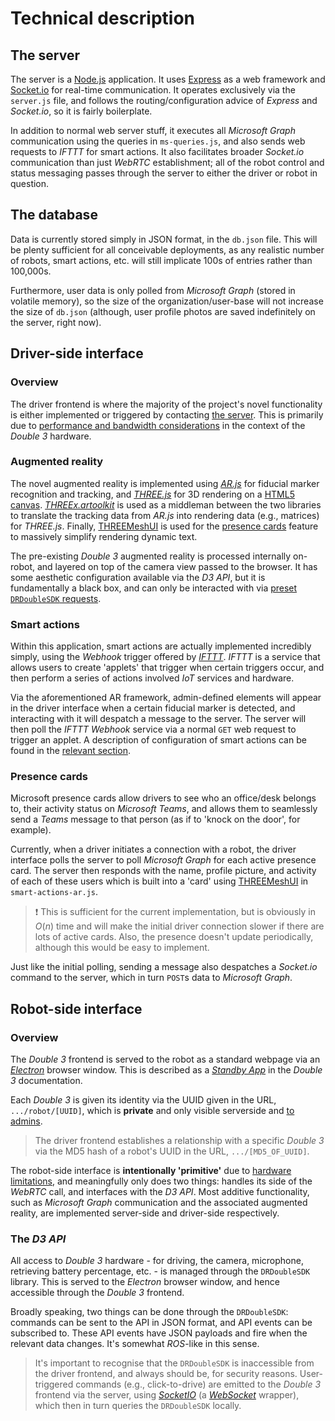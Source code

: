 # Technical description
## The server
The server is a [Node.js](https://nodejs.org/) application. It uses [Express](https://expressjs.com/) as a web framework and [Socket.io](https://socket.io/) for real-time communication. It operates exclusively via the `server.js` file, and follows the routing/configuration advice of *Express* and *Socket.io*, so it is fairly boilerplate.

In addition to normal web server stuff, it executes all *Microsoft Graph* communication using the queries in `ms-queries.js`, and also sends web requests to *IFTTT* for smart actions. It also facilitates broader *Socket.io* communication than just *WebRTC* establishment; all of the robot control and status messaging passes through the server to either the driver or robot in question.

## The database
Data is currently stored simply in JSON format, in the `db.json` file. This will be plenty sufficient for all conceivable deployments, as any realistic number of robots, smart actions, etc. will still implicate 100s of entries rather than 100,000s.

Furthermore, user data is only polled from *Microsoft Graph* (stored in volatile memory), so the size of the organization/user-base will not increase the size of `db.json` (although, user profile photos are saved indefinitely on the server, right now). 

## Driver-side interface
### Overview
The driver frontend is where the majority of the project's novel functionality is either implemented or triggered by contacting [the server](#the-server). This is primarily due to [performance and bandwidth considerations](limitations-and-trade-offs.md#double-3-performance-and-network-bandwith) in the context of the *Double 3* hardware.

### Augmented reality
The novel augmented reality is implemented using [*AR.js*](https://ar-js-org.github.io/AR.js-Docs/) for fiducial marker recognition and tracking, and [*THREE.js*](https://threejs.org/) for 3D rendering on a [HTML5 canvas](https://developer.mozilla.org/en-US/docs/Web/API/Canvas_API). [*THREEx.artoolkit*](https://jeromeetienne.github.io/AR.js/three.js/) is used as a middleman between the two libraries to translate the tracking data from *AR.js* into rendering data (e.g., matrices) for *THREE.js*. Finally, [THREEMeshUI](https://github.com/felixmariotto/three-mesh-ui) is used for the [presence cards](system-configuration.md#microsoft-teams-presence-cards) feature to massively simplify rendering dynamic text.

The pre-existing *Double 3* augmented reality is processed internally on-robot, and layered on top of the camera view passed to the browser. It has some aesthetic configuration available via the *D3 API*, but it is fundamentally a black box, and can only be interacted with via [preset `DRDoubleSDK` requests](#the-d3-api). 

### Smart actions
Within this application, smart actions are actually implemented incredibly simply, using the *Webhook* trigger offered by [*IFTTT*](https://www.ifttt.com/). *IFTTT* is a service that allows users to create 'applets' that trigger when certain triggers occur, and then perform a series of actions involved *IoT* services and hardware.

Via the aforementioned AR framework, admin-defined elements will appear in the driver interface when a certain fiducial marker is detected, and interacting with it will despatch a message to the server. The server will then poll the *IFTTT Webhook* service via a normal `GET` web request to trigger an applet. A description of configuration of smart actions can be found in the [relevant section](system-configuration.md#ifttt-smart-actions).

### Presence cards
Microsoft presence cards allow drivers to see who an office/desk belongs to, their activity status on *Microsoft Teams*, and allows them to seamlessly send a *Teams* message to that person (as if to 'knock on the door', for example).

Currently, when a driver initiates a connection with a robot, the driver interface polls the server to poll *Microsoft Graph* for each active presence card. The server then responds with the name, profile picture, and activity of each of these users which is built into a 'card' using [THREEMeshUI](https://github.com/felixmariotto/three-mesh-ui) in `smart-actions-ar.js`.

> ❗ This is sufficient for the current implementation, but is obviously in $O(n)$ time and will make the initial driver connection slower if there are lots of active cards. Also, the presence doesn't update periodically, although this would be easy to implement.

Just like the initial polling, sending a message also despatches a *Socket.io* command to the server, which in turn `POST`s data to *Microsoft Graph*.

## Robot-side interface
### Overview
The *Double 3* frontend is served to the robot as a standard webpage via an [*Electron*](https://www.electronjs.org/) browser window. This is described as a [*Standby App*](https://github.com/doublerobotics/d3-sdk/tree/master/examples/standby-basic) in the *Double 3* documentation.

Each *Double 3* is given its identity via the UUID given in the URL, `.../robot/[UUID]`, which is **private** and only visible serverside and [to admins](system-configuration#double-3-robots).

> The driver frontend establishes a relationship with a specific *Double 3* via the MD5 hash of a robot's UUID in the URL, `.../[MD5_OF_UUID]`.

The robot-side interface is **intentionally 'primitive'** due to [hardware limitations](limitations-and-trade-offs.md#double-3-performance-and-network-bandwith), and meaningfully only does two things: handles its side of the *WebRTC* call, and interfaces with the *D3 API*. Most additive functionality, such as *Microsoft Graph* communication and the associated augmented reality, are implemented server-side and driver-side respectively.

### The *D3 API*
All access to *Double 3* hardware - for driving, the camera, microphone, retrieving battery percentage, etc. - is managed through the `DRDoubleSDK` library. This is served to the *Electron* browser window, and hence accessible through the *Double 3* frontend.

Broadly speaking, two things can be done through the `DRDoubleSDK`: commands can be sent to the API in JSON format, and API events can be subscribed to. These API events have JSON payloads and fire when the relevant data changes. It's somewhat *ROS*-like in this sense.

> It's important to recognise that the `DRDoubleSDK` is inaccessible from the driver frontend, and always should be, for security reasons. User-triggered commands (e.g., click-to-drive) are emitted to the *Double 3* frontend via the server, using [*SocketIO*](https://socket.io/) (a [*WebSocket*](https://developer.mozilla.org/en-US/docs/Web/API/WebSockets_API) wrapper), which then in turn queries the `DRDoubleSDK` locally.